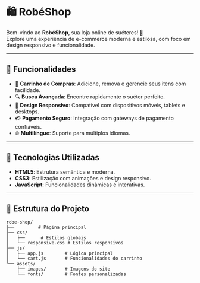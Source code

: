 # 🛍️ RobéShop

Bem-vindo ao **RobéShop**, sua loja online de suéteres! 🧥  
Explore uma experiência de e-commerce moderna e estilosa, com foco em design responsivo e funcionalidade.

---

## 🌟 Funcionalidades

- 🛒 **Carrinho de Compras**: Adicione, remova e gerencie seus itens com facilidade.
- 🔍 **Busca Avançada**: Encontre rapidamente o suéter perfeito.
- 📱 **Design Responsivo**: Compatível com dispositivos móveis, tablets e desktops.
- 💳 **Pagamento Seguro**: Integração com gateways de pagamento confiáveis.
- 🌐 **Multilíngue**: Suporte para múltiplos idiomas.

---

## 🚀 Tecnologias Utilizadas

- **HTML5**: Estrutura semântica e moderna.
- **CSS3**: Estilização com animações e design responsivo.
- **JavaScript**: Funcionalidades dinâmicas e interativas.

---

## 📂 Estrutura do Projeto

```plaintext
robe-shop/
├──         # Página principal
├── css/
│   ├──      # Estilos globais
│   └── responsive.css # Estilos responsivos
├── js/
│   ├── app.js        # Lógica principal
│   └── cart.js       # Funcionalidades do carrinho
└── assets/
    ├── images/       # Imagens do site
    └── fonts/        # Fontes personalizadas
